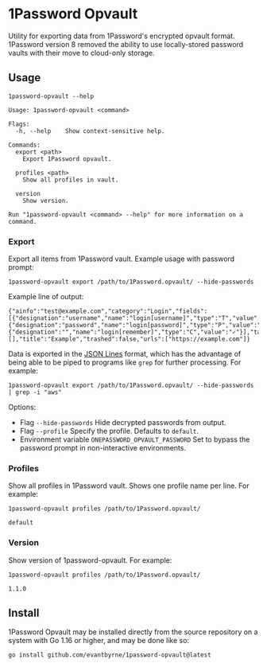 # 1Password Opvault

Utility for exporting data from 1Password's encrypted opvault format. 1Password version 8 removed the ability to use locally-stored password vaults with their move to cloud-only storage.

## Usage

```
1password-opvault --help
```
```
Usage: 1password-opvault <command>

Flags:
  -h, --help    Show context-sensitive help.

Commands:
  export <path>
    Export 1Password opvault.

  profiles <path>
    Show all profiles in vault.

  version
    Show version.

Run "1password-opvault <command> --help" for more information on a command.
```

### Export

Export all items from 1Password vault. Example usage with password prompt:

```
1password-opvault export /path/to/1Password.opvault/ --hide-passwords
```

Example line of output:

```
{"ainfo":"test@example.com","category":"Login","fields":[{"designation":"username","name":"login[username]","type":"T","value":"test@example.com"},{"designation":"password","name":"login[password]","type":"P","value":"******"},{"designation":"","name":"login[remember]","type":"C","value":"✓"}],"tags":[],"title":"Example","trashed":false,"urls":["https://example.com"]}
```

Data is exported in the [JSON Lines](https://jsonlines.org/) format, which has the advantage of being able to be piped to programs like `grep` for further processing. For example:

```
1password-opvault export /path/to/1Password.opvault/ --hide-passwords | grep -i "aws"
```

Options:

- Flag `--hide-passwords` Hide decrypted passwords from output.
- Flag `--profile` Specify the profile. Defaults to `default`.
- Environment variable `ONEPASSWORD_OPVAULT_PASSWORD` Set to bypass the password prompt in non-interactive environments.

### Profiles

Show all profiles in 1Password vault. Shows one profile name per line. For example:

```
1password-opvault profiles /path/to/1Password.opvault/
```
```
default
```

### Version

Show version of 1password-opvault. For example:

```
1password-opvault profiles /path/to/1Password.opvault/
```
```
1.1.0
```

## Install

1Password Opvault may be installed directly from the source repository on a system with Go 1.16 or higher, and may be done like so:

```
go install github.com/evantbyrne/1password-opvault@latest
```
